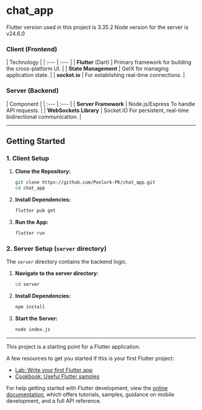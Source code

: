 # chat_app

Flutter version used in this project is 3.35.2
Node version for the server is v24.6.0

### Client (Frontend)

| Technology |
| :--- | :--- |
| **Flutter** (Dart) | Primary framework for building the cross-platform UI. |
| **State Management** | GetX for managing application state. |
| **socket.io** | For establishing real-time connections. |

### Server (Backend)

| Component |
| :--- | :--- |
| **Server Framework** | Node.js/Express To handle API requests. |
| **WebSockets Library** | Socket.IO For persistent, real-time bidirectional communication. |

***

## Getting Started

### 1. Client Setup

1.  **Clone the Repository:**
    ```bash
    git clone https://github.com/Ponlork-PK/chat_app.git
    cd chat_app
    ```
2.  **Install Dependencies:**
    ```bash
    flutter pub get
    ```
3.  **Run the App:**
    ```bash
    flutter run
    ```
### 2. Server Setup (`server` directory)

The `server` directory contains the backend logic.

1.  **Navigate to the server directory:**
    ```bash
    cd server
    ```
2.  **Install Dependencies:**
    ```bash
    npm install
    ```
3.  **Start the Server:**
    ```bash
    node index.js
    ```

***


This project is a starting point for a Flutter application.

A few resources to get you started if this is your first Flutter project:

- [Lab: Write your first Flutter app](https://docs.flutter.dev/get-started/codelab)
- [Cookbook: Useful Flutter samples](https://docs.flutter.dev/cookbook)

For help getting started with Flutter development, view the
[online documentation](https://docs.flutter.dev/), which offers tutorials,
samples, guidance on mobile development, and a full API reference.
